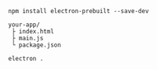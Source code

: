 	npm install electron-prebuilt --save-dev

	your-app/
	 ├ index.html
	 ├ main.js
	 └ package.json

	electron .